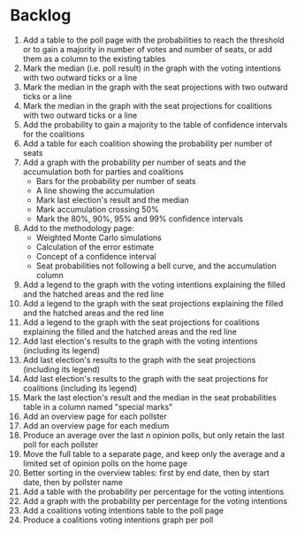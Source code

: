 # Backlog

1. Add a table to the poll page with the probabilities to reach the threshold or
   to gain a majority in number of votes and number of seats, or add them as a
   column to the existing tables
1. Mark the median (i.e. poll result) in the graph with the voting intentions
   with two outward ticks or a line
1. Mark the median in the graph with the seat projections with two outward ticks
   or a line
1. Mark the median in the graph with the seat projections for coalitions with
   two outward ticks or a line
1. Add the probability to gain a majority to the table of confidence intervals
   for the coalitions
1. Add a table for each coalition showing the probability per number of seats
1. Add a graph with the probability per number of seats and the accumulation
   both for parties and coalitions
   + Bars for the probability per number of seats
   + A line showing the accumulation
   + Mark last election's result and the median
   + Mark accumulation crossing 50%
   + Mark the 80%, 90%, 95% and 99% confidence intervals
1. Add to the methodology page:
   + Weighted Monte Carlo simulations
   + Calculation of the error estimate
   + Concept of a confidence interval
   + Seat probabilities not following a bell curve, and the accumulation column
1. Add a legend to the graph with the voting intentions explaining the filled
   and the hatched areas and the red line
1. Add a legend to the graph with the seat projections explaining the filled and
   the hatched areas and the red line
1. Add a legend to the graph with the seat projections for coalitions explaining
   the filled and the hatched areas and the red line
1. Add last election's results to the graph with the voting intentions
   (including its legend)
1. Add last election's results to the graph with the seat projections (including
   its legend)
1. Add last election's results to the graph with the seat projections for
   coalitions (including its legend)
1. Mark the last election's result and the median in the seat probabilities
   table in a column named "special marks"
1. Add an overview page for each pollster
1. Add an overview page for each medium
1. Produce an average over the last *n* opinion polls, but only retain the last
   poll for each pollster
1. Move the full table to a separate page, and keep only the average and a
   limited set of opinion polls on the home page
1. Better sorting in the overview tables: first by end date, then by start date,
   then by pollster name
1. Add a table with the probability per percentage for the voting intentions
1. Add a graph with the probability per percentage for the voting intentions
1. Add a coalitions voting intentions table to the poll page
1. Produce a coalitions voting intentions graph per poll
